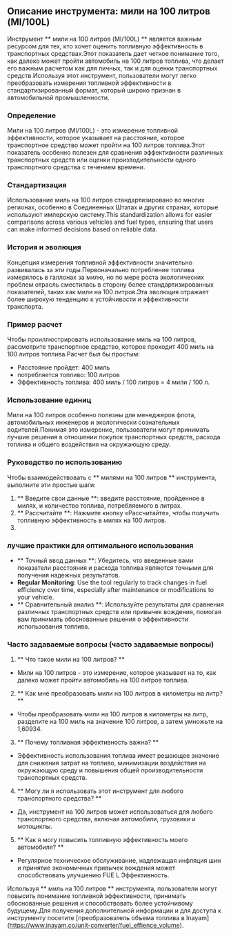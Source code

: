 ## Описание инструмента: мили на 100 литров (MI/100L)

Инструмент ** мили на 100 литров (MI/100L) ** является важным ресурсом для тех, кто хочет оценить топливную эффективность в транспортных средствах.Этот показатель дает четкое понимание того, как далеко может пройти автомобиль на 100 литров топлива, что делает его важным расчетом как для личных, так и для оценки транспортных средств.Используя этот инструмент, пользователи могут легко преобразовать измерения топливной эффективности в стандартизированный формат, который широко признан в автомобильной промышленности.

### Определение

Мили на 100 литров (MI/100L) - это измерение топливной эффективности, которое указывает на расстояние, которое транспортное средство может пройти на 100 литров топлива.Этот показатель особенно полезен для сравнения эффективности различных транспортных средств или оценки производительности одного транспортного средства с течением времени.

### Стандартизация

Использование миль на 100 литров стандартизировано во многих регионах, особенно в Соединенных Штатах и ​​других странах, которые используют имперскую систему.This standardization allows for easier comparisons across various vehicles and fuel types, ensuring that users can make informed decisions based on reliable data.

### История и эволюция

Концепция измерения топливной эффективности значительно развивалась за эти годы.Первоначально потребление топлива измерялось в галлонах за милю, но по мере роста экологических проблем отрасль сместилась в сторону более стандартизированных показателей, таких как мили на 100 литров.Эта эволюция отражает более широкую тенденцию к устойчивости и эффективности транспорта.

### Пример расчет

Чтобы проиллюстрировать использование миль на 100 литров, рассмотрите транспортное средство, которое проходит 400 миль на 100 литров топлива.Расчет был бы простым:

- Расстояние пройдет: 400 миль
- потребляется топливо: 100 литров
- Эффективность топлива: 400 миль / 100 литров = 4 мили / 100 л.

### Использование единиц

Мили на 100 литров особенно полезны для менеджеров флота, автомобильных инженеров и экологически сознательных водителей.Понимая это измерение, пользователи могут принимать лучшие решения в отношении покупок транспортных средств, расхода топлива и общего воздействия на окружающую среду.

### Руководство по использованию

Чтобы взаимодействовать с ** милями на 100 литров ** инструмента, выполните эти простые шаги:

1. ** Введите свои данные **: введите расстояние, пройденное в милях, и количество топлива, потребляемого в литрах.
2. ** Рассчитайте **: Нажмите кнопку «Рассчитайте», чтобы получить топливную эффективность в милях на 100 литров.
3.

### лучшие практики для оптимального использования

- ** Точный ввод данных **: Убедитесь, что введенные вами показатели расстояния и расхода топлива являются точными для получения надежных результатов.
- **Regular Monitoring**: Use the tool regularly to track changes in fuel efficiency over time, especially after maintenance or modifications to your vehicle.
- ** Сравнительный анализ **: Используйте результаты для сравнения различных транспортных средств или привычек вождения, помогая вам принимать обоснованные решения о эффективности использования топлива.

### Часто задаваемые вопросы (часто задаваемые вопросы)

1. ** Что такое мили на 100 литров? **
- Мили на 100 литров - это измерение, которое указывает на то, как далеко может пройти автомобиль на 100 литров топлива.

2. ** Как мне преобразовать мили на 100 литров в километры на литр? **
- Чтобы преобразовать мили на 100 литров в километры на литр, разделите на 100 миль на значение 100 литров, а затем умножьте на 1,60934.

3. ** Почему топливная эффективность важна? **
- Эффективность использования топлива имеет решающее значение для снижения затрат на топливо, минимизации воздействия на окружающую среду и повышения общей производительности транспортных средств.

4. ** Могу ли я использовать этот инструмент для любого транспортного средства? **
- Да, инструмент на 100 литров может использоваться для любого транспортного средства, включая автомобили, грузовики и мотоциклы.

5. ** Как я могу повысить топливную эффективность моего автомобиля? **
- Регулярное техническое обслуживание, надлежащая инфляция шин и принятие экономичных привычек вождения может способствовать улучшению FUE L Эффективность.

Используя ** миль на 100 литров ** инструмента, пользователи могут повысить понимание топливной эффективности, принимать обоснованные решения и способствовать более устойчивому будущему.Для получения дополнительной информации и для доступа к инструменту посетите [преобразователь объема топлива в Inayam] (https://www.inayam.co/unit-converter/fuel_effience_volume).